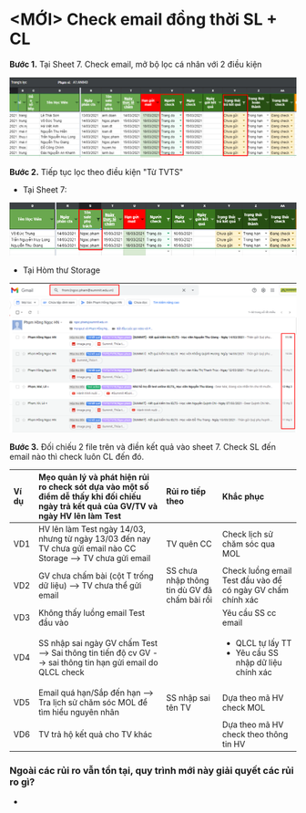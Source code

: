 # &lt;MỚI&gt; Check email đồng thời SL + CL

**Bước 1.** Tại Sheet 7. Check email, mở bộ lọc cá nhân với 2 điều kiện

![C&#x1ED9;t V ch&#x1ECD;n t&#xEA;n QLCL. C&#x1ED9;t Y ch&#x1ECD;n: Ch&#x1B0;a g&#x1EED;i ](../../../.gitbook/assets/1%20%2811%29.png)

**Bước 2.** Tiếp tục lọc theo điều kiện "Từ TVTS"

* Tại Sheet 7: 

![Ch&#x1ECD;n l&#x1EA7;n l&#x1B0;&#x1EE3;t t&#x1EEB;ng TV](../../../.gitbook/assets/2%20%2813%29.png)

* Tại Hòm thư Storage

![From l&#x1EA7;n l&#x1B0;&#x1EE3;t t&#x1EEB;ng TV](../../../.gitbook/assets/3%20%2811%29.png)

**Bước 3.** Đối chiếu 2 file trên và điền kết quả vào sheet 7. Check SL đến email nào thì check luôn CL đến đó.

<table>
  <thead>
    <tr>
      <th style="text-align:left">V&#xED; d&#x1EE5;</th>
      <th style="text-align:left">M&#x1EB9;o qu&#x1EA3;n l&#xFD; v&#xE0; ph&#xE1;t hi&#x1EC7;n r&#x1EE7;i
        ro check s&#xF3;t d&#x1EF1;a v&#xE0;o m&#x1ED9;t s&#x1ED1; &#x111;i&#x1EC3;m
        d&#x1EC5; th&#x1EA5;y khi &#x111;&#x1ED1;i chi&#x1EBF;u ng&#xE0;y tr&#x1EA3;
        k&#x1EBF;t qu&#x1EA3; c&#x1EE7;a GV/TV v&#xE0; ng&#xE0;y HV l&#xEA;n l&#xE0;m
        Test</th>
      <th style="text-align:left">R&#x1EE7;i ro ti&#x1EBF;p theo</th>
      <th style="text-align:left">Kh&#x1EAF;c ph&#x1EE5;c</th>
    </tr>
  </thead>
  <tbody>
    <tr>
      <td style="text-align:left">VD1</td>
      <td style="text-align:left">HV l&#xEA;n l&#xE0;m Test ng&#xE0;y 14/03, nh&#x1B0;ng t&#x1EEB; ng&#xE0;y
        13/03 &#x111;&#x1EBF;n nay TV ch&#x1B0;a g&#x1EED;i email n&#xE0;o CC Storage
        --&gt; TV ch&#x1B0;a g&#x1EED;i email</td>
      <td style="text-align:left">TV qu&#xEA;n CC</td>
      <td style="text-align:left">Check l&#x1ECB;ch s&#x1EED; ch&#x103;m s&#xF3;c qua MOL</td>
    </tr>
    <tr>
      <td style="text-align:left">VD2</td>
      <td style="text-align:left">GV ch&#x1B0;a ch&#x1EA5;m b&#xE0;i (c&#x1ED9;t T tr&#x1ED1;ng d&#x1EEF;
        li&#x1EC7;u) --&gt; TV ch&#x1B0;a th&#x1EC3; g&#x1EED;i email</td>
      <td style="text-align:left">SS ch&#x1B0;a nh&#x1EAD;p th&#xF4;ng tin d&#xF9; GV &#x111;&#xE3; ch&#x1EA5;m
        b&#xE0;i r&#x1ED3;i</td>
      <td style="text-align:left">Check lu&#x1ED3;ng email Test &#x111;&#x1EA7;u v&#xE0;o &#x111;&#x1EC3;
        c&#xF3; ng&#xE0;y GV ch&#x1EA5;m ch&#xED;nh x&#xE1;c</td>
    </tr>
    <tr>
      <td style="text-align:left">VD3</td>
      <td style="text-align:left">Kh&#xF4;ng th&#x1EA5;y lu&#x1ED3;ng email Test &#x111;&#x1EA7;u v&#xE0;o</td>
      <td
      style="text-align:left"></td>
        <td style="text-align:left">Y&#xEA;u c&#x1EA7;u SS cc email</td>
    </tr>
    <tr>
      <td style="text-align:left">VD4</td>
      <td style="text-align:left">SS nh&#x1EAD;p sai ng&#xE0;y GV ch&#x1EA5;m Test --&gt; Sai th&#xF4;ng
        tin ti&#x1EBF;n &#x111;&#x1ED9; cv GV --&gt; sai th&#xF4;ng tin h&#x1EA1;n
        g&#x1EED;i email do QLCL check</td>
      <td style="text-align:left"></td>
      <td style="text-align:left">
        <ul>
          <li>QLCL t&#x1EF1; l&#x1EA5;y TT</li>
          <li>Y&#xEA;u c&#x1EA7;u SS nh&#x1EAD;p d&#x1EEF; li&#x1EC7;u ch&#xED;nh x&#xE1;c</li>
        </ul>
      </td>
    </tr>
    <tr>
      <td style="text-align:left">VD5</td>
      <td style="text-align:left">Email qu&#xE1; h&#x1EA1;n/S&#x1EAF;p &#x111;&#x1EBF;n h&#x1EA1;n --&gt;
        Tra l&#x1ECB;ch s&#x1EED; ch&#x103;m s&#xF3;c MOL &#x111;&#x1EC3; t&#xEC;m
        hi&#x1EC3;u nguy&#xEA;n nh&#xE2;n</td>
      <td style="text-align:left">SS nh&#x1EAD;p sai t&#xEA;n TV</td>
      <td style="text-align:left">D&#x1EF1;a theo m&#xE3; HV check MOL</td>
    </tr>
    <tr>
      <td style="text-align:left">VD6</td>
      <td style="text-align:left">TV tr&#x1EA3; h&#x1ED9; k&#x1EBF;t qu&#x1EA3; cho TV kh&#xE1;c</td>
      <td
      style="text-align:left"></td>
        <td style="text-align:left">D&#x1EF1;a theo m&#xE3; HV check theo th&#xF4;ng tin HV</td>
    </tr>
  </tbody>
</table>

### Ngoài các rủi ro vẫn tồn tại, quy trình mới này giải quyết các rủi ro gì?

* 




